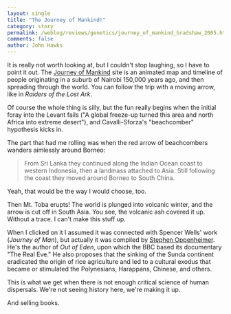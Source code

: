 ```yaml
---
layout: single 
title: "The Journey of Mankind!" 
category: story
permalink: /weblog/reviews/genetics/journey_of_mankind_bradshaw_2005.html
comments: false 
author: John Hawks 
---
```



<p>
It is really not worth looking at, but I couldn't stop laughing, so I have to point it out. The <a href="www.bradshawfoundation.com/journey/">Journey of Mankind</a> site is an animated map and timeline of people originating in a suburb of Nairobi 150,000 years ago, and then spreading through the world. You can follow the trip with a moving arrow, like in <i>Raiders of the Lost Ark</i>. 
</p>

<p>
Of course the whole thing is silly, but the fun really begins when the initial foray into the Levant fails ("A global freeze-up turned this area and north Africa into extreme desert"), and Cavalli-Sforza's "beachcomber" hypothesis kicks in. 
</p>

<p>
The part that had me rolling was when the red arrow of beachcombers wanders aimlessly around Borneo: 
</p>

<blockquote>From Sri Lanka they continued along the Indian Ocean coast to western Indonesia, then a landmass attached to Asia. Still following the coast they moved around Borneo to South China. </blockquote>

<p>
Yeah, that would be the way I would choose, too. 
</p>

<p>
Then Mt. Toba erupts! The world is plunged into volcanic winter, and the arrow is cut off in South Asia. You see, the volcanic ash covered it up. Without a trace. I can't make this stuff up. 
</p>

<p>
When I clicked on it I assumed it was connected with Spencer Wells' work (<i>Journey of Man</i>), but actually it was compiled by <a href="http://www.bradshawfoundation.com/stephenoppenheimer/stephen-oppenheimer.html">Stephen Oppenheimer</a>. He's the author of <i>Out of Eden</i>, upon which the BBC based its documentary "The Real Eve." He also proposes that the sinking of the Sunda continent eradicated the origin of rice agriculture and led to a cultural exodus that became or stimulated the Polynesians, Harappans, Chinese, and others.
</p>

<p>
This is what we get when there is not enough critical science of human dispersals. We're not seeing history here, we're making it up. 
</p>

<p>
And selling books. 
</p>

<p>
 
</p>



